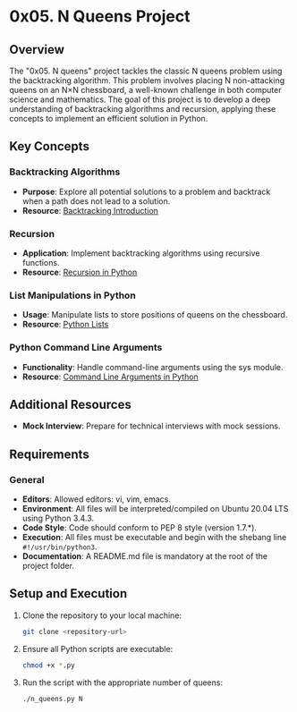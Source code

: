 
# 0x05. N Queens Project

## Overview

The "0x05. N queens" project tackles the classic N queens problem using the backtracking algorithm. This problem involves placing N non-attacking queens on an N×N chessboard, a well-known challenge in both computer science and mathematics. The goal of this project is to develop a deep understanding of backtracking algorithms and recursion, applying these concepts to implement an efficient solution in Python.

## Key Concepts

### Backtracking Algorithms
- **Purpose**: Explore all potential solutions to a problem and backtrack when a path does not lead to a solution.
- **Resource**: [Backtracking Introduction](https://example.com/backtracking-introduction)

### Recursion
- **Application**: Implement backtracking algorithms using recursive functions.
- **Resource**: [Recursion in Python](https://example.com/recursion-python)

### List Manipulations in Python
- **Usage**: Manipulate lists to store positions of queens on the chessboard.
- **Resource**: [Python Lists](https://example.com/python-lists)

### Python Command Line Arguments
- **Functionality**: Handle command-line arguments using the sys module.
- **Resource**: [Command Line Arguments in Python](https://example.com/command-line-arguments)

## Additional Resources
- **Mock Interview**: Prepare for technical interviews with mock sessions.

## Requirements

### General
- **Editors**: Allowed editors: vi, vim, emacs.
- **Environment**: All files will be interpreted/compiled on Ubuntu 20.04 LTS using Python 3.4.3.
- **Code Style**: Code should conform to PEP 8 style (version 1.7.*).
- **Execution**: All files must be executable and begin with the shebang line `#!/usr/bin/python3`.
- **Documentation**: A README.md file is mandatory at the root of the project folder.

## Setup and Execution

1. Clone the repository to your local machine:
   ```bash
   git clone <repository-url>
   ```

2. Ensure all Python scripts are executable:
   ```bash
   chmod +x *.py
   ```

3. Run the script with the appropriate number of queens:
   ```bash
   ./n_queens.py N
   ```



